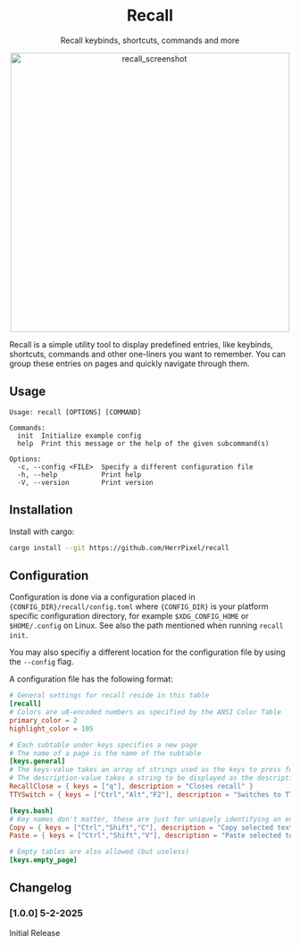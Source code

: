 <h1 align=center>Recall</h1>

<p align=center>Recall keybinds, shortcuts, commands and more</p>

<p align=center>
  <img alt="recall_screenshot" src="https://github.com/user-attachments/assets/3fd3dfd9-82be-48cd-8c68-50f514a5f427" width="500">
</p>

Recall is a simple utility tool to display predefined entries, like keybinds, shortcuts, commands and other one-liners you want to remember. You can group these entries on pages and quickly navigate through them.

## Usage

```raw
Usage: recall [OPTIONS] [COMMAND]

Commands:
  init  Initialize example config
  help  Print this message or the help of the given subcommand(s)

Options:
  -c, --config <FILE>  Specify a different configuration file
  -h, --help           Print help
  -V, --version        Print version
```

## Installation

Install with cargo:

```sh
cargo install --git https://github.com/HerrPixel/recall
```

## Configuration

Configuration is done via a configuration placed in `{CONFIG_DIR}/recall/config.toml` where `{CONFIG_DIR}` is your platform specific configuration directory, for example `$XDG_CONFIG_HOME` or `$HOME/.config` on Linux. See also the path mentioned when running `recall init`.

You may also specifiy a different location for the configuration file by using the `--config` flag.

A configuration file has the following format:

```toml
# General settings for recall reside in this table
[recall]        
# Colors are u8-encoded numbers as specified by the ANSI Color Table
primary_color = 2
highlight_color = 105

# Each subtable under keys specifies a new page
# The name of a page is the name of the subtable
[keys.general]
# The keys-value takes an array of strings used as the keys to press for a shortcut
# The description-value takes a string to be displayed as the description for the corresponding entry
RecallClose = { keys = ["q"], description = "Closes recall" }
TTYSwitch = { keys = ["Ctrl","Alt","F2"], description = "Switches to TTY 2, replace Fn number with desired TTY" }

[keys.bash]
# Key names don't matter, these are just for uniquely identifying an entry in a table
Copy = { keys = ["Ctrl","Shift","C"], description = "Copy selected text" }
Paste = { keys = ["Ctrl","Shift","V"], description = "Paste selected text" }

# Empty tables are also allowed (but useless)
[keys.empty_page]
```

## Changelog

### [1.0.0] 5-2-2025

Initial Release

